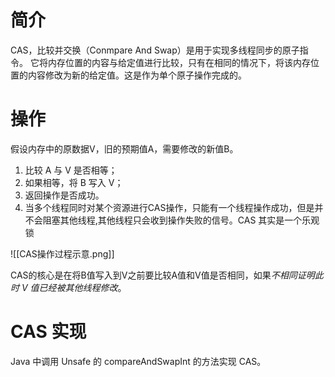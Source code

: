 # 简介

CAS，比较并交换（Conmpare And Swap）是用于实现多线程同步的原子指令。
它将内存位置的内容与给定值进行比较，只有在相同的情况下，将该内存位置的内容修改为新的给定值。这是作为单个原子操作完成的。

# 操作
假设内存中的原数据V，旧的预期值A，需要修改的新值B。
1. 比较 A 与 V 是否相等；
2. 如果相等，将 B 写入 V；
3. 返回操作是否成功。
4. 当多个线程同时对某个资源进行CAS操作，只能有一个线程操作成功，但是并不会阻塞其他线程,其他线程只会收到操作失败的信号。CAS 其实是一个乐观锁

![[CAS操作过程示意.png]]

CAS的核心是在将B值写入到V之前要比较A值和V值是否相同，如果*不相同证明此时 V 值已经被其他线程修改*。

# CAS 实现
Java 中调用 Unsafe 的 compareAndSwapInt 的方法实现 CAS。
